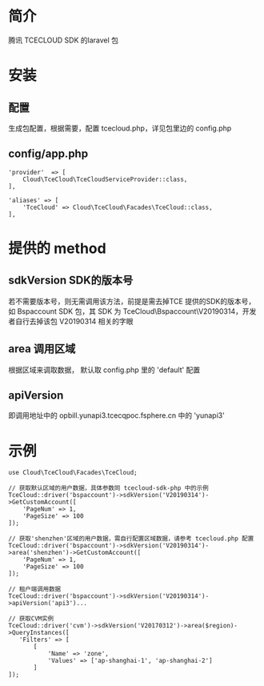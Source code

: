 # 简介

腾讯 TCECLOUD SDK 的laravel 包

# 安装
## 配置

生成包配置，根据需要，配置 tcecloud.php，详见包里边的 config.php

## config/app.php

```
'provider'  => [
    Cloud\TceCloud\TceCloudServiceProvider::class,
],

'aliases' => [
    'TceCloud' => Cloud\TceCloud\Facades\TceCloud::class,
],
```


# 提供的 method
## sdkVersion SDK的版本号
若不需要版本号，则无需调用该方法，前提是需去掉TCE 提供的SDK的版本号，如 Bspaccount SDK 包，其 SDK 为
TceCloud\Bspaccount\V20190314，开发者自行去掉该包 V20190314 相关的字眼
## area 调用区域
根据区域来调取数据， 默认取 config.php 里的 'default' 配置
## apiVersion
即调用地址中的 opbill.yunapi3.tcecqpoc.fsphere.cn 中的 'yunapi3'


# 示例

```
use Cloud\TceCloud\Facades\TceCloud;

// 获取默认区域的用户数据，具体参数同 tcecloud-sdk-php 中的示例 
TceCloud::driver('bspaccount')->sdkVersion('V20190314')->GetCustomAccount([
    'PageNum' => 1,
    'PageSize' => 100
]);

// 获取'shenzhen'区域的用户数据，需自行配置区域数据，请参考 tcecloud.php 配置
TceCloud::driver('bspaccount')->sdkVersion('V20190314')->area('shenzhen')->GetCustomAccount([
    'PageNum' => 1,
    'PageSize' => 100
]);

// 租户端调用数据
TceCloud::driver('bspaccount')->sdkVersion('V20190314')->apiVersion('api3')...

// 获取CVM实例
TceCloud::driver('cvm')->sdkVersion('V20170312')->area($region)->QueryInstances([
   'Filters' => [
       [
           'Name' => 'zone',
           'Values' => ['ap-shanghai-1', 'ap-shanghai-2']
       ]
]);
```

